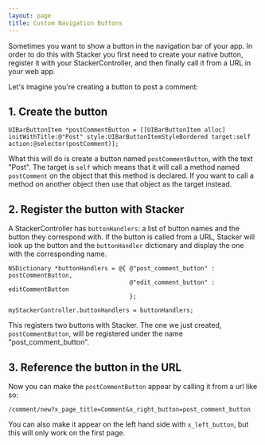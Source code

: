 ```yaml
---
layout: page
title: Custom Navigation Buttons
---
```


Sometimes you want to show a button in the navigation bar of your app. In order to do this with Stacker you first need to create your native button, register it with your StackerController, and then finally call it from a URL in your web app.

Let's imagine you're creating a button to post a comment:

## 1. Create the button

```
UIBarButtonItem *postCommentButton = [[UIBarButtonItem alloc] initWithTitle:@"Post" style:UIBarButtonItemStyleBordered target:self action:@selector(postComment)];
```

What this will do is create a button named `postCommentButton`, with the text "Post". The target is `self` which means that it will call a method named `postComment` on the object that this method is declared. If you want to call a method on another object then use that object as the target instead.

## 2. Register the button with Stacker

A StackerController has `buttonHandlers`: a list of button names and the button they correspond with. If the button is called from a URL, Stacker will look up the button and the `buttonHandler` dictionary and display the one with the corresponding name.

```
NSDictionary *buttonHandlers = @{ @"post_comment_button" : postCommentButton,
                                  @"edit_comment_button" : editCommentButton
                                  };

myStackerController.buttonHandlers = buttonHandlers;
```

This registers two buttons with Stacker. The one we just created, `postCommentButton`, will be registered under the name "post_comment_button".

## 3. Reference the button in the URL

Now you can make the `postCommentButton` appear by calling it from a url like so:

```
/comment/new?x_page_title=Comment&x_right_button=post_comment_button
```

You can also make it appear on the left hand side with `x_left_button`, but this will only work on the first page.
